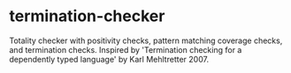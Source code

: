 # termination-checker

Totality checker with positivity checks, pattern matching coverage checks, and termination checks. Inspired by 'Termination checking for a dependently typed language'
by Karl Mehltretter 2007.